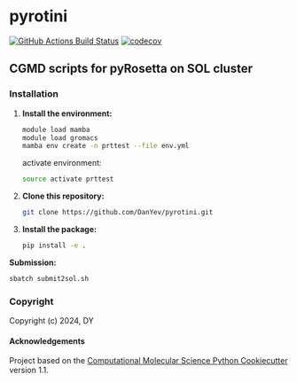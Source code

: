 pyrotini
==============================
[//]: # (Badges)
[![GitHub Actions Build Status](https://github.com/REPLACE_WITH_OWNER_ACCOUNT/pyrotini/workflows/CI/badge.svg)](https://github.com/REPLACE_WITH_OWNER_ACCOUNT/pyrotini/actions?query=workflow%3ACI)
[![codecov](https://codecov.io/gh/REPLACE_WITH_OWNER_ACCOUNT/pyrotini/branch/main/graph/badge.svg)](https://codecov.io/gh/REPLACE_WITH_OWNER_ACCOUNT/pyrotini/branch/main)


## CGMD scripts for pyRosetta on SOL cluster

### Installation

1. **Install the environment:**

    ```bash
    module load mamba
    module load gromacs
    mamba env create -n prttest --file env.yml
    ```

    activate environment:

    ```bash
    source activate prttest
    ```

2. **Clone this repository:**

   ```bash 
   git clone https://github.com/DanYev/pyrotini.git
   ```

3. **Install the package:**

    ```bash
    pip install -e .
    ```

**Submission:**

```bash
sbatch submit2sol.sh
```


### Copyright

Copyright (c) 2024, DY


#### Acknowledgements
 
Project based on the 
[Computational Molecular Science Python Cookiecutter](https://github.com/molssi/cookiecutter-cms) version 1.1.
